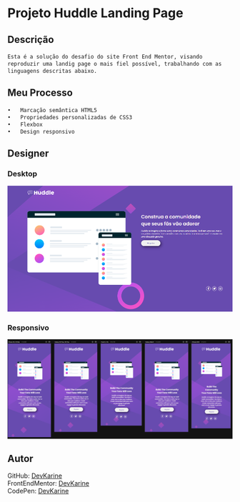 # Projeto Huddle Landing Page

## Descrição
    Esta é a solução do desafio do site Front End Mentor, visando reproduzir uma landig page o mais fiel possível, trabalhando com as linguagens descritas abaixo.


## Meu Processo

    •	Marcação semântica HTML5
    •	Propriedades personalizadas de CSS3
    •	Flexbox
    •	Design responsivo


## Designer

### Desktop
<img src="src/images/designer-desktop.png" alt="imagem do desktop">

### Responsivo
<img src="src/images/designer-responsivo.png" alt="imagem do responsivo">

## Autor
 GitHub: <a href="https://github.com/devkarine">DevKarine</a>  
FrontEndMentor: <a href="https://www.frontendmentor.io/profile/devkarine">DevKarine</a>  
CodePen: <a href="https://codepen.io/devkarine">DevKarine</a> 
        